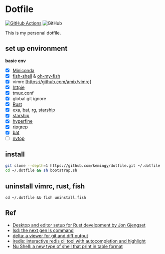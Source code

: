 # Dotfile

[![GitHub Actions](https://github.com/kemingy/dotfile/workflows/CI/badge.svg)](https://github.com/kemingy/dotfile/actions)
![GitHub](https://img.shields.io/github/license/kemingy/dotfile)


This is my personal dotfile.

## set up environment

**basic env**

- [x] [Miniconda](https://docs.conda.io/en/latest/miniconda.html)
- [x] [fish-shell](https://fishshell.com) & [oh-my-fish](https://github.com/oh-my-fish/oh-my-fish)
- [x] vimrc [https://github.com/amix/vimrc]
- [x] [httpie](https://github.com/jakubroztocil/httpie)
- [x] tmux.conf
- [x] global git ignore
- [x] [Rust](https://www.rust-lang.org/)
- [x] [exa](https://github.com/ogham/exa), [bat](https://github.com/sharkdp/bat), [rg](https://github.com/BurntSushi/ripgrep), [starship](https://starship.rs/)
- [x] [starship](https://github.com/starship/starship)
- [x] [hyperfine](https://github.com/sharkdp/hyperfine)
- [x] [ripgrep](https://github.com/BurntSushi/ripgrep)
- [x] [bat](https://github.com/sharkdp/bat)
- [ ] [nvtop](https://github.com/Syllo/nvtop)

## install

```sh
git clone --depth=1 https://github.com/kemingy/dotfile.git ~/.dotfile
cd ~/.dotfile && sh bootstrap.sh
```

## uninstall vimrc, rust, fish

`cd ~/.dotfile && fish uninstall.fish`

## Ref

* [Desktop and editor setup for Rust development by Jon Gjengset](https://youtu.be/ycMiMDHopNc)
* [lsd: the next gen ls command](https://github.com/Peltoche/lsd)
* [delta: a viewer for git and diff output](https://github.com/dandavison/delta)
* [iredis: interactive redis cli tool with autocompletion and highlight](https://github.com/laixintao/iredis)
* [Nu Shell: a new type of shell that print in table format](https://github.com/nushell/nushell)
